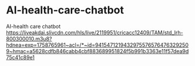 # AI-health-care-chatbot
AI-health care chatbot
https://liveakdai.slivcdn.com/hls/live/2119951/cricacc12409/TAM/std_lrh-800300010.m3u8?hdnea=exp=1758765961~acl=/*~id=94154712194329755765764763292509~hmac=a5628cdfb846cabb4cbf883689951824f5b991b3363e11f57dea9d75c41c89e1
